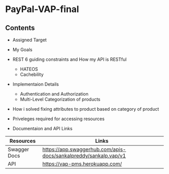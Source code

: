 # PayPal-VAP-final

## Contents

* Assigned Target

* My Goals

* REST 6 guiding constraints and How my API is RESTful
   - HATEOS 
   - Cachebility

* Implementaion Details
   - Authentication and Authorization
   - Multi-Level Categorization of products
   
* How i solved fixing attributes to product based on category of product

* Priveleges required for accessing resources

* Documentaion and API Links


 Resources   | Links
------------ | -------------
Swagger Docs | https://app.swaggerhub.com/apis-docs/sankalpreddy/sankalp.vap/v1
API | https://vap-pms.herokuapp.com/



